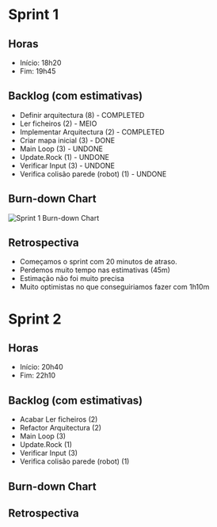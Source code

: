 # Sprint 1

## Horas

- Início: 18h20
- Fim: 19h45

## Backlog (com estimativas)

- Definir arquitectura (8) - COMPLETED
- Ler ficheiros (2) - MEIO
- Implementar Arquitectura (2) - COMPLETED
- Criar mapa inicial (3) - DONE
- Main Loop (3) - UNDONE
- Update.Rock (1) - UNDONE
- Verificar Input (3) - UNDONE
- Verifica colisão parede (robot) (1) - UNDONE

## Burn-down Chart

![Sprint 1 Burn-down Chart](/path/to/img.jpg)

## Retrospectiva

- Começamos o sprint com 20 minutos de atraso.
- Perdemos muito tempo nas estimativas (45m)
- Estimação não foi muito precisa
- Muito optimistas no que conseguiriamos fazer com 1h10m

# Sprint 2

## Horas

- Início: 20h40
- Fim: 22h10

## Backlog (com estimativas)

- Acabar Ler ficheiros (2)
- Refactor Arquitectura (2)
- Main Loop (3)
- Update.Rock (1)
- Verificar Input (3)
- Verifica colisão parede (robot) (1)


## Burn-down Chart

## Retrospectiva
